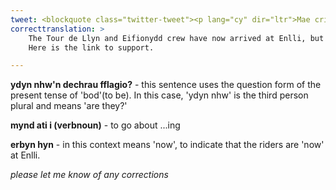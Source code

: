 ```yaml
---
tweet: <blockquote class="twitter-tweet"><p lang="cy" dir="ltr">Mae criw y Tour de Llyn ac Eifionydd wedi cyrraedd Enlli erbyn hyn, ond ydyn nhw&#39;n dechrau fflagio...? Diolch i chi am fynd ati i godi arian at <a href="https://twitter.com/hashtag/steddfod2022?src=hash&amp;ref_src=twsrc%5Etfw">#steddfod2022</a> mewn ffordd mor egnïol! Dyma&#39;r ddolen i gefnogi - <a href="https://t.co/o37B3RCTe6">https://t.co/o37B3RCTe6</a> <a href="https://t.co/0pYYm9coEB">pic.twitter.com/0pYYm9coEB</a></p>&mdash; eisteddfod (@eisteddfod) <a href="https://twitter.com/eisteddfod/status/1292104533926195201?ref_src=twsrc%5Etfw">August 8, 2020</a></blockquote> <script async src="https://platform.twitter.com/widgets.js" charset="utf-8"></script>
correcttranslation: >
    The Tour de Llyn and Eifionydd crew have now arrived at Enlli, but are they starting to flag...? Thank you for raising money for #steddfod2022 in such an energetic way!
    Here is the link to support.

---
```


**ydyn nhw'n dechrau fflagio?** - this sentence uses the question form of the present tense of 'bod'(to be). In this case, 'ydyn nhw' is the third person plural and means 'are they?'

**mynd ati i (verbnoun)** - to go about ...ing

**erbyn hyn** - in this context means 'now', to indicate that the riders are 'now' at Enlli.


*please let me know of any corrections*